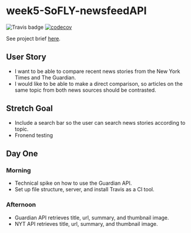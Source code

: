 # week5-SoFLY-newsfeedAPI

![Travis badge](https://travis-ci.org/FAC10/week5-SoFLY-newsfeedAPI.svg?branch=master)
[![codecov](https://codecov.io/gh/FAC10/week5-SoFLY-newsfeedAPI/branch/master/graph/badge.svg)](https://codecov.io/gh/FAC10/week5-SoFLY-newsfeedAPI)

See project brief [here](https://github.com/foundersandcoders/master-reference/blob/master/coursebook/week-5/project.md).

## User Story

- I want to be able to compare recent news stories from the New York Times and The Guardian.
- I would like to be able to make a direct comparison, so articles on the same topic from both news sources should be contrasted.

## Stretch Goal

- Include a search bar so the user can search news stories according to topic.
- Fronend testing

## Day One
### Morning

- Technical spike on how to use the Guardian API.
- Set up file structure, server, and install Travis as a CI tool.

### Afternoon

- Guardian API retrieves title, url, summary, and thumbnail image.
- NYT API retrieves title, url, summary, and thumbnail image.
